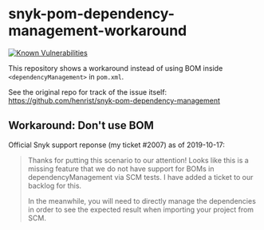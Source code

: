 # snyk-pom-dependency-management-workaround

[![Known Vulnerabilities](https://snyk.io/test/github/henrist/snyk-pom-dependency-management-workaround/badge.svg)](https://snyk.io/test/github/henrist/snyk-pom-dependency-management-workaround)

This repository shows a workaround instead of using BOM inside
`<dependencyManagement>` in `pom.xml`.

See the original repo for track of the issue itself:
https://github.com/henrist/snyk-pom-dependency-management

## Workaround: Don't use BOM

Official Snyk support reponse (my ticket #2007) as of 2019-10-17:

> Thanks for putting this scenario to our attention! Looks like
> this is a missing feature that we do not have support for BOMs in
> dependencyManagement via SCM tests. I have added a ticket to our
> backlog for this.
>
> In the meanwhile, you will need to directly manage the dependencies
> in order to see the expected result when importing your project from SCM.
